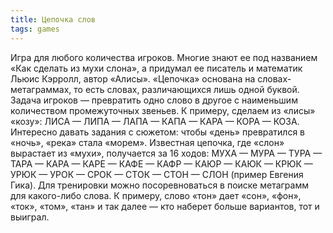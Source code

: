 ```yaml
---
title: Цепочка слов
tags: games
---
```


Игра для любого количества игроков. Многие знают ее под названием «Как сделать из мухи слона», а придумал ее писатель и математик Льюис Кэрролл, автор «Алисы». «Цепочка» основана на словах-метаграммах, то есть словах, различающихся лишь одной буквой. Задача игроков — превратить одно слово в другое с наименьшим количеством промежуточных звеньев. К примеру, сделаем из «лисы» «козу»: ЛИСА — ЛИПА — ЛАПА — КАПА — КАРА — КОРА — КОЗА. Интересно давать задания с сюжетом: чтобы «день» превратился в «ночь», «река» стала «морем». Известная цепочка, где «слон» вырастает из «мухи», получается за 16 ходов: МУХА — МУРА — ТУРА — ТАРА — КАРА — КАРЕ — КАФЕ — КАФР — КАЮР — КАЮК — КРЮК — УРЮК — УРОК — СРОК — СТОК — СТОН — СЛОН (пример Евгения Гика). Для тренировки можно посоревноваться в поиске метаграмм для какого-либо слова. К примеру, слово «тон» дает «сон», «фон», «ток», «том», «тан» и так далее — кто наберет больше вариантов, тот и выиграл.